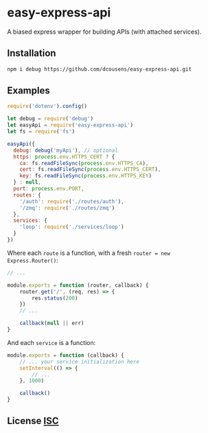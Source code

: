 # easy-express-api
A biased express wrapper for building APIs (with attached services).


## Installation
``` bash
npm i debug https://github.com/dcousens/easy-express-api.git
```


## Examples

``` javascript
require('dotenv').config()

let debug = require('debug')
let easyApi = require('easy-express-api')
let fs = require('fs')

easyApi({
  debug: debug('myApi'), // optional
  https: process.env.HTTPS_CERT ? {
    ca: fs.readFileSync(process.env.HTTPS_CA),
    cert: fs.readFileSync(process.env.HTTPS_CERT),
    key: fs.readFileSync(process.env.HTTPS_KEY)
  } : null,
  port: process.env.PORT,
  routes: {
    '/auth': require('./routes/auth'),
    '/zmq': require('./routes/zmq')
  },
  services: {
    'loop': require('./services/loop')
  }
})
```

Where each `route` is a function, with a fresh `router = new Express.Router()`:
``` js
// ...

module.exports = function (router, callback) {
	router.get('/', (req, res) => {
		res.status(200)
	})
	// ...

	callback(null || err)
}
```

And each `service` is a function:

``` js
module.exports = function (callback) {
	// ... your service initialization here
	setInterval(() => {
		// ...
	}, 1000)

	callback()
}
```


## License [ISC](LICENSE)
